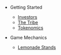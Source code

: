 - Getting Started

  - [Investors](investors.md)
  - [The Tribe](tribe.md)
  - [Tokenomics](tokenomics.md)

- Game Mechanics

  - [Lemonade Stands](stands.md)
